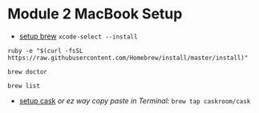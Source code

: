 # Module 2 MacBook Setup

- [setup brew](https://coolestguidesontheplanet.com/installing-homebrew-on-os-x-el-capitan-10-11-package-manager-for-unix-apps/) `xcode-select --install`

`ruby -e "$(curl -fsSL https://raw.githubusercontent.com/Homebrew/install/master/install)"`

`brew doctor`

`brew list`

- [setup cask](https://caskroom.github.io) _or ez way copy paste in Terminal:_ `brew tap caskroom/cask`
